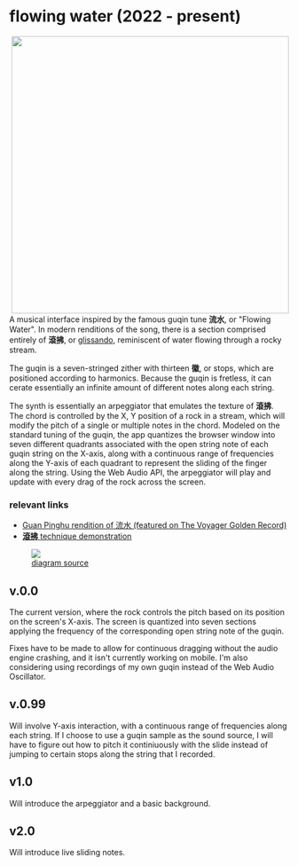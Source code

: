 # flowing water (2022 - present)

<img align="right" height="500" src="https://user-images.githubusercontent.com/20407156/210085455-d659e877-0fca-4f1c-b4fe-2da4cb486c4a.jpg">


A musical interface inspired by the famous guqin tune **流水**, or "Flowing Water". In modern renditions of the song, there is a
section comprised entirely of **滾拂**, or
[glissando](https://www.youtube.com/watch?v=B8F0G4QEQYg&t=224s), reminiscent of water flowing through a rocky stream.

The guqin is a seven-stringed zither with thirteen **徽**, or stops, which are positioned according to harmonics.  Because the guqin is fretless, it can cerate essentially an infinite amount of different notes along each string.

The synth is essentially an arpeggiator that emulates the texture of
**滾拂**. The chord is controlled by the X, Y position
of a rock in a stream, which will modify the pitch of a single or multiple notes in the chord. Modeled on the standard tuning of the guqin, the app quantizes the browser window into seven different quadrants associated with the open string note of each guqin string on the X-axis, along with a continuous range of frequencies along the Y-axis of each quadrant to represent the sliding of the finger along the string. Using the Web Audio API, the arpeggiator will play and update with every drag of the rock across the screen.


### relevant links

- [Guan Pinghu rendition of 流水 (featured on The Voyager Golden Record)](https://www.youtube.com/watch?v=YHVt-xAaq-4)
- [**滾拂** technique demonstration](https://www.youtube.com/watch?v=84rCZPIMjxM&ab_channel=PeiyouChang)


<figure><img src="https://blog.nyl.io/content/images/2020/12/hui8.png"><figcaption><a href="https://blog.nyl.io/guqin-part-1-harmonics-and-hui/">diagram source</a></figcaption></figure>

## v.0.0

The current version, where the rock controls the pitch based on its position on the screen's X-axis. The screen is quantized into seven sections applying the frequency of the corresponding open string note of the guqin.

Fixes have to be made to allow for continuous dragging without the audio engine crashing, and it isn't currently working on mobile.  I'm also considering using recordings of my own guqin instead of the Web Audio Oscillator.

## v.0.99

Will involve Y-axis interaction, with a continuous range of frequencies along each string. If I choose to use a guqin sample as the sound source, I will have to figure out how to pitch it continiuously with the slide instead of jumping to certain stops along the string that I recorded.

## v1.0

Will introduce the arpeggiator and a basic background.

## v2.0 

Will introduce live sliding notes.
